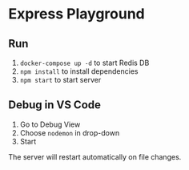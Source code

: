 # Express Playground

## Run

1. `docker-compose up -d` to start Redis DB
1. `npm install` to install dependencies
1. `npm start` to start server


## Debug in VS Code

1. Go to Debug View
1. Choose `nodemon` in drop-down
1. Start

The server will restart automatically on file changes.